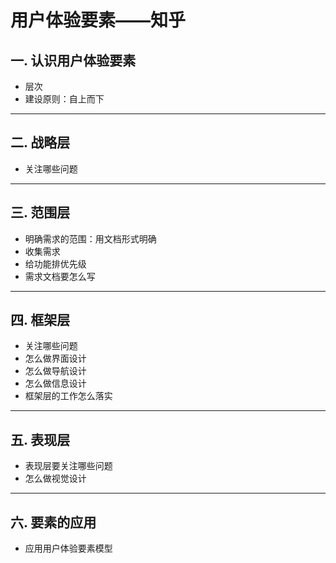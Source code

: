 # **用户体验要素——知乎**

## 一. **认识用户体验要素**

- 层次
- 建设原则：自上而下

---

## 二. **战略层**

- 关注哪些问题

---

## 三. **范围层**

- 明确需求的范围：用文档形式明确
- 收集需求
- 给功能排优先级
- 需求文档要怎么写

---

## 四. 框架层

- 关注哪些问题
- 怎么做界面设计
- 怎么做导航设计
- 怎么做信息设计
- 框架层的工作怎么落实

---

## 五. **表现层**

- 表现层要关注哪些问题
- 怎么做视觉设计

---

## 六. **要素的应用**

- 应用用户体验要素模型


